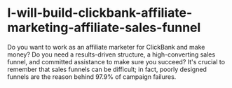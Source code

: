 # I-will-build-clickbank-affiliate-marketing-affiliate-sales-funnel
Do you want to work as an affiliate marketer for ClickBank and make money?    Do you need a results-driven structure, a high-converting sales funnel, and committed assistance to make sure you succeed?    It's crucial to remember that sales funnels can be difficult; in fact, poorly designed funnels are the reason behind 97.9% of campaign failures.
